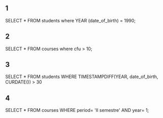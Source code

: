 ## 1

SELECT \*
FROM students
where YEAR (date_of_birth) = 1990;

## 2

SELECT \*
FROM courses
where cfu > 10;

## 3

SELECT \*
FROM students
WHERE TIMESTAMPDIFF(YEAR, date_of_birth, CURDATE()) > 30

## 4

SELECT \*
FROM courses
WHERE period= 'II semestre' AND year= 1;
